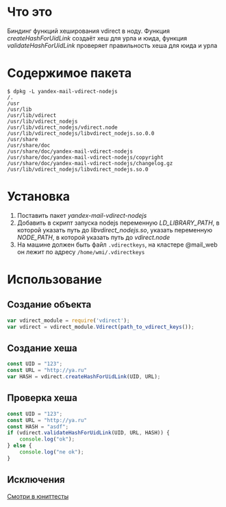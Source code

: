 # Что это
Биндинг функций хеширования vdirect в ноду. Функция *createHashForUidLink* создаёт хеш для урла и юида, функция *validateHashForUidLink* проверяет правильность хеша для юида и урла

# Содержимое пакета
```
$ dpkg -L yandex-mail-vdirect-nodejs
/.
/usr
/usr/lib
/usr/lib/vdirect
/usr/lib/vdirect_nodejs
/usr/lib/vdirect_nodejs/vdirect.node
/usr/lib/vdirect_nodejs/libvdirect_nodejs.so.0.0
/usr/share
/usr/share/doc
/usr/share/doc/yandex-mail-vdirect-nodejs
/usr/share/doc/yandex-mail-vdirect-nodejs/copyright
/usr/share/doc/yandex-mail-vdirect-nodejs/changelog.gz
/usr/lib/vdirect_nodejs/libvdirect_nodejs.so.0
```

# Установка
1. Поставить пакет *yandex-mail-vdirect-nodejs*
2. Добавить в скрипт запуска nodejs переменную *LD_LIBRARY_PATH*, в которой указать путь до *libvdirect_nodejs.so*, указать переменную *NODE_PATH*, в которой указать путь до *vdirect.node*
3. На машине должен быть файл `.vdirectkeys`, на кластере @mail_web он лежит по адресу `/home/wmi/.vdirectkeys`

# Использование
## Создание объекта
```javascript
var vdirect_module = require('vdirect');
var vdirect = vdirect_module.Vdirect(path_to_vdirect_keys());
```
## Создание хеша
```javascript
const UID = "123";
const URL = "http://ya.ru"
var HASH = vdirect.createHashForUidLink(UID, URL);
```
## Проверка хеша
```javascript
const UID = "123";
const URL = "http://ya.ru"
const HASH = "asdf";
if (vdirect.validateHashForUidLink(UID, URL, HASH)) {
    console.log("ok");
} else {
    console.log("ne ok");
}
```

## Исключения
[Смотри в юниттесты](https://github.yandex-team.ru/mail/vdirect_nodejs/blob/master/vdirect/tests/test.js)

